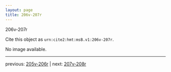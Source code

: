 ```yaml
---
layout: page
title: 206v-207r
---
```


206v-207r

Cite this object as `urn:cite2:hmt:msB.v1:206v-207r`.

No image available. 



---

previous: [205v-206r](../205v-206r/) | next: [207v-208r](../207v-208r/)